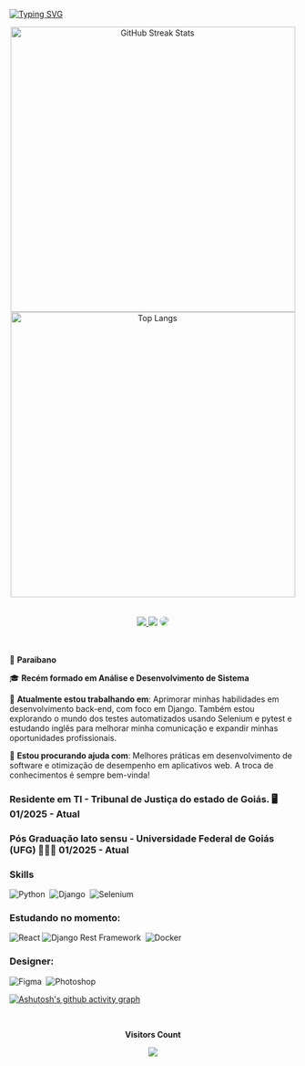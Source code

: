 [![Typing SVG](https://readme-typing-svg.herokuapp.com/?color=fcf403&size=35&center=true&vCenter=true&width=1000&lines=Olá,+Meu+nome+é+Raniere;Tenho+22+anos;Sou+Brasileiro;Recém+formado+em+ADS;Sejam+Bem-vindos!+:%29)](https://git.io/typing-svg)

<div align="center"> 
   <img src="https://github-readme-streak-stats.herokuapp.com/?user=Ranierelp&theme=dark&hide_border=true" alt="GitHub Streak Stats" style="width: 500px;">
   
<!-- Proudly created with GPRM ( https://gprm.itsvg.in ) -->
  <!-- <img width="41%" height="195px" src="https://github-readme-stats.vercel.app/api/top-langs/?username=Ranierelp&layout=compact&hide_border=true&title_color=FFFFFF&text_color=FFFFFF&bg_color=0d1117" /> -->
</div>
<div align="center"> 
      <img src="https://github-readme-stats.vercel.app/api/top-langs/?username=Ranierelp&theme=dark&hide_border=true&include_all_commits=false&count_private=true&layout=compact" alt="Top Langs" style="width: 500px;">
</div>
 <br> </br>
<div align="center"> 
<a href="https://www.instagram.com/raniere_lp2/#" target="_blank"><img src="https://img.shields.io/badge/-Instagram-%23E4405F?style=for-the-badge&logo=instagram&logoColor=white"</a>
<a href = "mailto:raniereWork@outlook.com"> <img src="https://img.shields.io/badge/-Email-%23333?style=for-the-badge&logo=gmail&logoColor=white" target="_blank"></a>
<a href="https://www.linkedin.com/in/raniere-luiz-b875b1275/" target="_blank"><img src="https://img.shields.io/badge/-LinkedIn-%230077B5?style=for-the-badge&logo=linkedin&logoColor=white" style="border-radius: 30px" target="_blank"></a> 
 </div>
  <br> </br>
   
🌵 **Paraibano**
   
🎓 **Recém formado em Análise e Desenvolvimento de Sistema**

🔭 **Atualmente estou trabalhando em**: Aprimorar minhas habilidades em desenvolvimento back-end, com foco em Django. Também estou explorando o mundo dos testes automatizados usando Selenium e pytest e estudando inglês para melhorar minha comunicação e expandir minhas oportunidades profissionais.

🤝 **Estou procurando ajuda com**: Melhores práticas em desenvolvimento de software e otimização de desempenho em aplicativos web. A troca de conhecimentos é sempre bem-vinda!
  ### Residente em TI - Tribunal de Justiça do estado de Goiás. 🖥️ 01/2025 - Atual
  ### Pós Graduação lato sensu - Universidade Federal de Goiás (UFG) 👨🏼‍🎓 01/2025 - Atual
### Skills
![Python](https://img.shields.io/badge/Python-14354C?style=for-the-badge&logo=python&logoColor=white)&nbsp;
![Django](https://img.shields.io/badge/Django-092E20?style=for-the-badge&logo=django&logoColor=white)&nbsp;
![Selenium](https://img.shields.io/badge/Selenium-43B02A?style=for-the-badge&logo=selenium&logoColor=white)&nbsp;

  ### Estudando no momento:
![React](https://img.shields.io/badge/react-%2320232a.svg?style=for-the-badge&logo=react&logoColor=%2361DAFB)
![Django Rest Framework](https://img.shields.io/badge/Django_Rest_Framework-092E20?style=for-the-badge&logo=django&logoColor=white)&nbsp;
![Docker](https://img.shields.io/badge/docker-%230db7ed.svg?style=for-the-badge&logo=docker&logoColor=white)

   ### Designer:
![Figma](https://img.shields.io/badge/Figma-F24E1E?style=for-the-badge&logo=figma&logoColor=white)&nbsp;
![Photoshop](https://img.shields.io/badge/Photoshop-31A8FF?style=for-the-badge&logo=adobe-photoshop&logoColor=white)&nbsp;

[![Ashutosh's github activity graph](https://github-readme-activity-graph.vercel.app/graph?username=Ranierelp&theme=github-compact)](https://github.com/ashutosh00710/github-readme-activity-graph)
<div align="center">
<br><p align="centre"><b>Visitors Count</b></p>  
<p align="center"><img align="center" src="https://profile-counter.glitch.me/{Ranierelp}/count.svg" /></p> 
<br>
</div>

  
